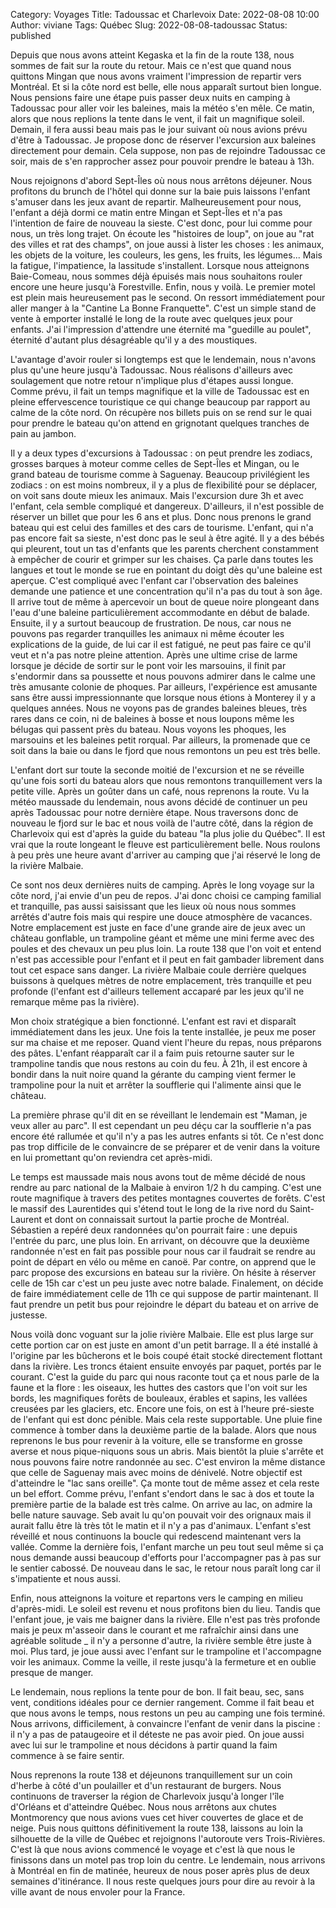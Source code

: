 Category: Voyages
Title: Tadoussac et Charlevoix
Date: 2022-08-08 10:00
Author: viviane
Tags: Québec
Slug: 2022-08-08-tadoussac
Status: published

Depuis que nous avons atteint Kegaska et la fin de la route 138, nous sommes de fait sur la route du retour. Mais ce n'est que quand nous quittons Mingan que nous avons vraiment l'impression de repartir vers Montréal. Et si la côte nord est belle, elle nous apparaît surtout bien longue. Nous pensions faire une étape puis passer deux nuits en camping à Tadoussac pour aller voir les baleines, mais la météo s'en mêle. Ce matin, alors que nous replions la tente dans le vent, il fait un magnifique soleil. Demain, il fera aussi beau mais pas le jour suivant où nous avions prévu d'être à Tadoussac. Je propose donc de réserver l'excursion aux baleines directement pour demain. Cela suppose, non pas de rejoindre Tadoussac ce soir, mais de s'en rapprocher assez pour pouvoir prendre le bateau à 13h.

Nous rejoignons d'abord Sept-Îles où nous nous arrêtons déjeuner. Nous profitons du brunch de l'hôtel qui donne sur la baie puis laissons l'enfant s'amuser dans les jeux avant de repartir. Malheureusement pour nous, l'enfant a déjà dormi ce matin entre Mingan et Sept-Îles et n'a pas l'intention de faire de nouveau la sieste. C'est donc, pour lui comme pour nous, un très long trajet. On écoute les "histoires de loup", on joue au "rat des villes et rat des champs", on joue aussi à lister les choses : les animaux, les objets de la voiture, les couleurs, les gens, les fruits, les légumes... Mais la fatigue, l'impatience, la lassitude s'installent. Lorsque nous atteignons Baie-Comeau, nous sommes déjà épuisés mais nous souhaitons rouler encore une heure jusqu'à Forestville. Enfin, nous y voilà. Le premier motel est plein mais heureusement pas le second. On ressort immédiatement pour aller manger à la "Cantine La Bonne Franquette". C'est un simple stand de vente à emporter installé le long de la route avec quelques jeux pour enfants. J'ai l'impression d'attendre une éternité ma "guedille au poulet", éternité d'autant plus désagréable qu'il y a des moustiques.

L'avantage d'avoir rouler si longtemps est que le lendemain, nous n'avons plus qu'une heure jusqu'à Tadoussac. Nous réalisons d'ailleurs avec soulagement que notre retour n'implique plus d'étapes aussi longue. Comme prévu, il fait un temps magnifique et la ville de Tadoussac est en pleine effervescence touristique ce qui change beaucoup par rapport au calme de la côte nord. On récupère nos billets puis on se rend sur le quai pour prendre le bateau qu'on attend en grignotant quelques tranches de pain au jambon.

Il y a deux types d'excursions à Tadoussac : on peut prendre les zodiacs, grosses barques à moteur comme celles de Sept-Îles et Mingan, ou le grand bateau de tourisme comme à Saguenay. Beaucoup privilégient les zodiacs : on est moins nombreux, il y a plus de flexibilité pour se déplacer, on voit sans doute mieux les animaux. Mais l'excursion dure 3h et avec l'enfant, cela semble compliqué et dangereux. D'ailleurs, il n'est possible de réserver un billet que pour les 6 ans et plus. Donc nous prenons le grand bateau qui est celui des familles et des cars de tourisme. L'enfant, qui n'a pas encore fait sa sieste, n'est donc pas le seul à être agité. Il y a des bébés qui pleurent, tout un tas d'enfants que les parents cherchent constamment à empêcher de courir et grimper sur les chaises. Ça parle dans toutes les langues et tout le monde se rue en pointant du doigt dès qu'une baleine est aperçue. C'est compliqué avec l'enfant car l'observation des baleines demande une patience et une concentration qu'il n'a pas du tout à son âge. Il arrive tout de même à apercevoir un bout de queue noire plongeant dans l'eau d'une baleine particulièrement accommodante en début de balade. Ensuite, il y a surtout beaucoup de frustration. De nous, car nous ne pouvons pas regarder tranquilles les animaux ni même écouter les explications de la guide, de lui car il est fatigué, ne peut pas faire ce qu'il veut et n'a pas notre pleine attention. Après une ultime crise de larme lorsque je décide de sortir sur le pont voir les marsouins, il finit par s'endormir dans sa poussette et nous pouvons admirer dans le calme une très amusante colonie de phoques. Par ailleurs, l'expérience est amusante sans être aussi impressionnante que lorsque nous étions à Monterey il y a quelques années. Nous ne voyons pas de grandes baleines bleues, très rares dans ce coin, ni de baleines à bosse et nous loupons même les bélugas qui passent près du bateau. Nous voyons les phoques, les marsouins et les baleines petit rorqual. Par ailleurs, la promenade que ce soit dans la baie ou dans le fjord que nous remontons un peu est très belle.

L'enfant dort sur toute la seconde moitié de l'excursion et ne se réveille qu'une fois sorti du bateau alors que nous remontons tranquillement vers la petite ville. Après un goûter dans un café, nous reprenons la route. Vu la météo maussade du lendemain, nous avons décidé de continuer un peu après Tadoussac pour notre dernière étape. Nous traversons donc de nouveau le fjord sur le bac et nous voilà de l'autre côté, dans la région de Charlevoix qui est d'après la guide du bateau "la plus jolie du Québec". Il est vrai que la route longeant le fleuve est particulièrement belle. Nous roulons à peu près une heure avant d'arriver au camping que j'ai réservé le long de la rivière Malbaie.

Ce sont nos deux dernières nuits de camping. Après le long voyage sur la côte nord, j'ai envie d'un peu de repos. J'ai donc choisi ce camping familial et tranquille, pas aussi saisissant que les lieux où nous nous sommes arrêtés d'autre fois mais qui respire une douce atmosphère de vacances. Notre emplacement est juste en face d'une grande aire de jeux avec un château gonflable, un trampoline géant et même une mini ferme avec des poules et des chevaux un peu plus loin. La route 138 que l'on voit et entend n'est pas accessible pour l'enfant et il peut en fait gambader librement dans tout cet espace sans danger. La rivière Malbaie coule derrière quelques buissons à quelques mètres de notre emplacement, très tranquille et peu profonde (l'enfant est d'ailleurs tellement accaparé par les jeux qu'il ne remarque même pas la rivière).

Mon choix stratégique a bien fonctionné. L'enfant est ravi et disparaît immédiatement dans les jeux. Une fois la tente installée, je peux me poser sur ma chaise et me reposer. Quand vient l'heure du repas, nous préparons des pâtes. L'enfant réapparaît car il a faim puis retourne sauter sur le trampoline tandis que nous restons au coin du feu. À 21h, il est encore à bondir dans la nuit noire quand la gérante du camping vient fermer le trampoline pour la nuit et arrêter la soufflerie qui l'alimente ainsi que le château.

La première phrase qu'il dit en se réveillant le lendemain est "Maman, je veux aller au parc". Il est cependant un peu déçu car la soufflerie n'a pas encore été rallumée et qu'il n'y a pas les autres enfants si tôt. Ce n'est donc pas trop difficile de le convaincre de se préparer et de venir dans la voiture en lui promettant qu'on reviendra cet après-midi.

Le temps est maussade mais nous avons tout de même décidé de nous rendre au parc national de la Malbaie à environ 1/2 h du camping. C'est une route magnifique à travers des petites montagnes couvertes de forêts. C'est le massif des Laurentides qui s'étend tout le long de la rive nord du Saint-Laurent et dont on connaissait surtout la partie proche de Montréal. Sébastien a repéré deux randonnées qu'on pourrait faire : une depuis l'entrée du parc, une plus loin. En arrivant, on découvre que la deuxième randonnée n'est en fait pas possible pour nous car il faudrait se rendre au point de départ en vélo ou même en canoë. Par contre, on apprend que le parc propose des excursions en bateau sur la rivière. On hésite à réserver celle de 15h car c'est un peu juste avec notre balade. Finalement, on décide de faire immédiatement celle de 11h ce qui suppose de partir maintenant. Il faut prendre un petit bus pour rejoindre le départ du bateau et on arrive de justesse.

Nous voilà donc voguant sur la jolie rivière Malbaie. Elle est plus large sur cette portion car on est juste en amont d'un petit barrage. Il a été installé à l'origine par les bûcherons et le bois coupé était stocké directement flottant dans la rivière. Les troncs étaient ensuite envoyés par paquet, portés par le courant. C'est la guide du parc qui nous raconte tout ça et nous parle de la faune et la flore : les oiseaux, les huttes des castors que l'on voit sur les bords, les magnifiques forêts de bouleaux, érables et sapins, les vallées creusées par les glaciers, etc. Encore une fois, on est à l'heure pré-sieste de l'enfant qui est donc pénible. Mais cela reste supportable. Une pluie fine commence à tomber dans la deuxième partie de la balade. Alors que nous reprenons le bus pour revenir à la voiture, elle se transforme en grosse averse et nous pique-niquons sous un abris. Mais bientôt la pluie s'arrête et nous pouvons faire notre randonnée au sec. C'est environ la même distance que celle de Saguenay mais avec moins de dénivelé. Notre objectif est d'atteindre le "lac sans oreille". Ça monte tout de même assez et cela reste un bel effort. Comme prévu, l'enfant s'endort dans le sac à dos et toute la première partie de la balade est très calme. On arrive au lac, on admire la belle nature sauvage. Seb avait lu qu'on pouvait voir des orignaux mais il aurait fallu être là très tôt le matin et il n'y a pas d'animaux. L'enfant s'est réveillé et nous continuons la boucle qui redescend maintenant vers la vallée. Comme la dernière fois, l'enfant marche un peu tout seul même si ça nous demande aussi beaucoup d'efforts pour l'accompagner pas à pas sur le sentier cabossé. De nouveau dans le sac, le retour nous paraît long car il s'impatiente et nous aussi.

Enfin, nous atteignons la voiture et repartons vers le camping en milieu d'après-midi. Le soleil est revenu et nous profitons bien du lieu. Tandis que l'enfant joue, je vais me baigner dans la rivière. Elle n'est pas très profonde mais je peux m'asseoir dans le courant et me rafraîchir ainsi dans une agréable solitude \_ il n'y a personne d'autre, la rivière semble être juste à moi. Plus tard, je joue aussi avec l'enfant sur le trampoline et l'accompagne voir les animaux. Comme la veille, il reste jusqu'à la fermeture et en oublie presque de manger.

Le lendemain, nous replions la tente pour de bon. Il fait beau, sec, sans vent, conditions idéales pour ce dernier rangement. Comme il fait beau et que nous avons le temps, nous restons un peu au camping une fois terminé. Nous arrivons, difficilement, à convaincre l'enfant de venir dans la piscine : il n'y a pas de pataugeoire et il déteste ne pas avoir pied. On joue aussi avec lui sur le trampoline et nous décidons à partir quand la faim commence à se faire sentir.

Nous reprenons la route 138 et déjeunons tranquillement sur un coin d'herbe à côté d'un poulailler et d'un restaurant de burgers. Nous continuons de traverser la région de Charlevoix jusqu'à longer l'île d'Orléans et d'atteindre Québec. Nous nous arrêtons aux chutes Montmorency que nous avions vues cet hiver couvertes de glace et de neige. Puis nous quittons définitivement la route 138, laissons au loin la silhouette de la ville de Québec et rejoignons l'autoroute vers Trois-Rivières. C'est là que nous avions commencé le voyage et c'est là que nous le finissons dans un motel pas trop loin du centre. Le lendemain, nous arrivons à Montréal en fin de matinée, heureux de nous poser après plus de deux semaines d'itinérance. Il nous reste quelques jours pour dire au revoir à la ville avant de nous envoler pour la France.

